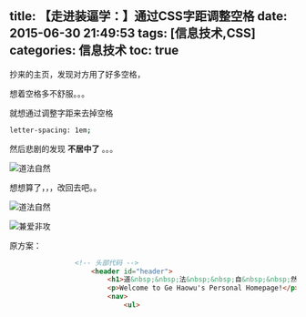 title: 【走进装逼学：】通过CSS字距调整空格
date: 2015-06-30 21:49:53
tags: [信息技术,CSS]
categories: 信息技术
toc: true
---


抄来的主页，发现对方用了好多空格，

想着空格多不舒服。。。

就想通过调整字距来去掉空格


```sh
letter-spacing: 1em;
```


然后悲剧的发现 **不居中了** 。。。

![道法自然](https://dn-nimages.qbox.me/2015/06/imitation_of_nature1.png)

<!-- more -->

想想算了，，，改回去吧。。


![道法自然](https://dn-nimages.qbox.me/2015/06/imitation_of_nature2.png)



![兼爱非攻](https://dn-nimages.qbox.me/2015/07/jafg.jpg)

原方案：
```html
				<!-- 头部代码 -->
					<header id="header">
						<h1>道&nbsp;&nbsp;法&nbsp;&nbsp;自&nbsp;&nbsp;然</h1>
						<p>Welcome to Ge Haowu's Personal Homepage!</p>
						<nav>
							<ul>
```